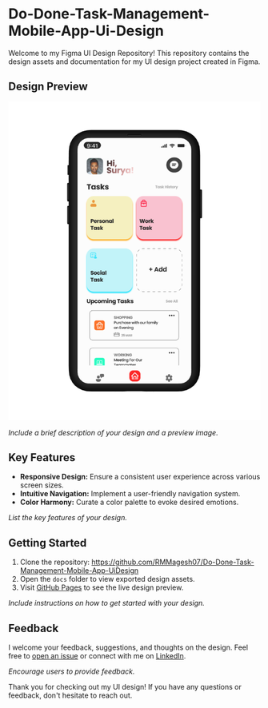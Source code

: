 # Do-Done-Task-Management-Mobile-App-Ui-Design

Welcome to my Figma UI Design Repository! This repository contains the design assets and documentation for my UI design project created in Figma.

## Design Preview

![Design Preview](Doc/Preview.png)

*Include a brief description of your design and a preview image.*

## Key Features

- **Responsive Design:** Ensure a consistent user experience across various screen sizes.
- **Intuitive Navigation:** Implement a user-friendly navigation system.
- **Color Harmony:** Curate a color palette to evoke desired emotions.

*List the key features of your design.*

## Getting Started

1. Clone the repository: https://github.com/RMMagesh07/Do-Done-Task-Management-Mobile-App-UiDesign
2. Open the `docs` folder to view exported design assets.
3. Visit [GitHub Pages](https://github.com/RMMagesh07/Do-Done-Task-Management-Mobile-App-UiDesign) to see the live design preview.

*Include instructions on how to get started with your design.*

## Feedback

I welcome your feedback, suggestions, and thoughts on the design. Feel free to [open an issue](https://github.com/RMMagesh07/Do-Done-Task-Management-Mobile-App-UiDesign/issues) or connect with me on [LinkedIn](https://www.linkedin.com/in/rm-magesh-575293255/).

*Encourage users to provide feedback.*

Thank you for checking out my UI design! If you have any questions or feedback, don't hesitate to reach out.
